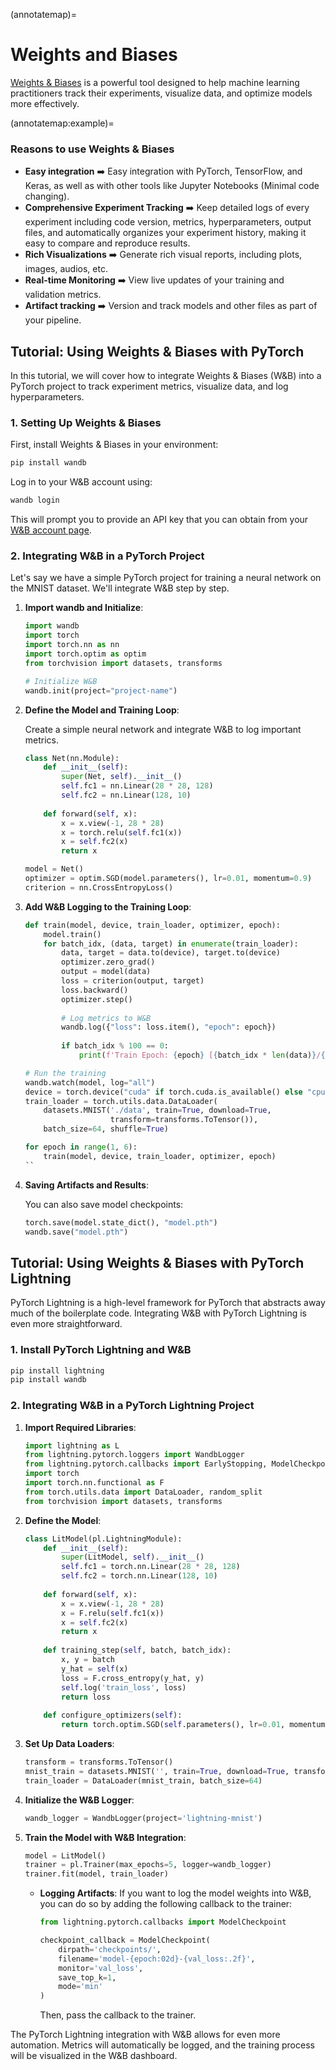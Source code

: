 (annotatemap)=
# Weights and Biases

[Weights & Biases](https://wandb.ai/site/) is a powerful tool designed to help machine learning practitioners track their experiments, visualize data, and optimize models more effectively.

(annotatemap:example)=
### Reasons to use Weights & Biases

- **Easy integration** ➡️ Easy integration with PyTorch, TensorFlow, and Keras, as well as with other tools like Jupyter Notebooks (Minimal code changing).
- **Comprehensive Experiment Tracking** ➡️ Keep detailed logs of every experiment including code version, metrics, hyperparameters, output files, and automatically organizes your experiment history, making it easy to compare and reproduce results.
- **Rich Visualizations** ➡️ Generate rich visual reports, including plots, images, audios, etc.
- **Real-time Monitoring** ➡️ View live updates of your training and validation metrics.
- **Artifact tracking** ➡️ Version and track models and other files as part of your pipeline.

## Tutorial: Using Weights & Biases with PyTorch

In this tutorial, we will cover how to integrate Weights & Biases (W&B) into a PyTorch project to track experiment metrics, visualize data, and log hyperparameters.

### 1. Setting Up Weights & Biases

First, install Weights & Biases in your environment:

```bash
pip install wandb
```

Log in to your W&B account using:

```bash
wandb login
```

This will prompt you to provide an API key that you can obtain from your [W&B account page](https://wandb.ai/authorize).

### 2. Integrating W&B in a PyTorch Project

Let's say we have a simple PyTorch project for training a neural network on the MNIST dataset. We'll integrate W&B step by step.

1. **Import wandb and Initialize**:

   ```python
   import wandb
   import torch
   import torch.nn as nn
   import torch.optim as optim
   from torchvision import datasets, transforms

   # Initialize W&B
   wandb.init(project="project-name")
   ```

2. **Define the Model and Training Loop**:

   Create a simple neural network and integrate W&B to log important metrics.

   ```python
   class Net(nn.Module):
       def __init__(self):
           super(Net, self).__init__()
           self.fc1 = nn.Linear(28 * 28, 128)
           self.fc2 = nn.Linear(128, 10)
       
       def forward(self, x):
           x = x.view(-1, 28 * 28)
           x = torch.relu(self.fc1(x))
           x = self.fc2(x)
           return x
   
   model = Net()
   optimizer = optim.SGD(model.parameters(), lr=0.01, momentum=0.9)
   criterion = nn.CrossEntropyLoss()
   ```

3. **Add W&B Logging to the Training Loop**:

   ```python
   def train(model, device, train_loader, optimizer, epoch):
       model.train()
       for batch_idx, (data, target) in enumerate(train_loader):
           data, target = data.to(device), target.to(device)
           optimizer.zero_grad()
           output = model(data)
           loss = criterion(output, target)
           loss.backward()
           optimizer.step()
           
           # Log metrics to W&B
           wandb.log({"loss": loss.item(), "epoch": epoch})
           
           if batch_idx % 100 == 0:
               print(f'Train Epoch: {epoch} [{batch_idx * len(data)}/{len(train_loader.dataset)}]	Loss: {loss.item():.6f}')
   
   # Run the training
   wandb.watch(model, log="all")
   device = torch.device("cuda" if torch.cuda.is_available() else "cpu")
   train_loader = torch.utils.data.DataLoader(
       datasets.MNIST('./data', train=True, download=True,
                      transform=transforms.ToTensor()),
       batch_size=64, shuffle=True)

   for epoch in range(1, 6):
       train(model, device, train_loader, optimizer, epoch)
   ``

4. **Saving Artifacts and Results**:

   You can also save model checkpoints:
   ```python
   torch.save(model.state_dict(), "model.pth")
   wandb.save("model.pth")
   ```

## Tutorial: Using Weights & Biases with PyTorch Lightning

PyTorch Lightning is a high-level framework for PyTorch that abstracts away much of the boilerplate code. Integrating W&B with PyTorch Lightning is even more straightforward.

### 1. Install PyTorch Lightning and W&B

```bash
pip install lightning 
pip install wandb
```

### 2. Integrating W&B in a PyTorch Lightning Project

1. **Import Required Libraries**:

   ```python
   import lightning as L
   from lightning.pytorch.loggers import WandbLogger
   from lightning.pytorch.callbacks import EarlyStopping, ModelCheckpoint
   import torch
   import torch.nn.functional as F
   from torch.utils.data import DataLoader, random_split
   from torchvision import datasets, transforms
   ```

2. **Define the Model**:

   ```python
   class LitModel(pl.LightningModule):
       def __init__(self):
           super(LitModel, self).__init__()
           self.fc1 = torch.nn.Linear(28 * 28, 128)
           self.fc2 = torch.nn.Linear(128, 10)
       
       def forward(self, x):
           x = x.view(-1, 28 * 28)
           x = F.relu(self.fc1(x))
           x = self.fc2(x)
           return x
       
       def training_step(self, batch, batch_idx):
           x, y = batch
           y_hat = self(x)
           loss = F.cross_entropy(y_hat, y)
           self.log('train_loss', loss)
           return loss
       
       def configure_optimizers(self):
           return torch.optim.SGD(self.parameters(), lr=0.01, momentum=0.9)
   ```

3. **Set Up Data Loaders**:

   ```python
   transform = transforms.ToTensor()
   mnist_train = datasets.MNIST('', train=True, download=True, transform=transform)
   train_loader = DataLoader(mnist_train, batch_size=64)
   ```

4. **Initialize the W&B Logger**:

   ```python
   wandb_logger = WandbLogger(project='lightning-mnist')
   ```

5. **Train the Model with W&B Integration**:

   ```python
   model = LitModel()
   trainer = pl.Trainer(max_epochs=5, logger=wandb_logger)
   trainer.fit(model, train_loader)
   ```

    - **Logging Artifacts**:
        If you want to log the model weights into W&B, you can do so by adding the following callback to the trainer:

        ```python
        from lightning.pytorch.callbacks import ModelCheckpoint
        
        checkpoint_callback = ModelCheckpoint(
            dirpath='checkpoints/', 
            filename='model-{epoch:02d}-{val_loss:.2f}',
            monitor='val_loss', 
            save_top_k=1, 
            mode='min'
        )
        ```
        Then, pass the callback to the trainer.


The PyTorch Lightning integration with W&B allows for even more automation. Metrics will automatically be logged, and the training process will be visualized in the W&B dashboard.